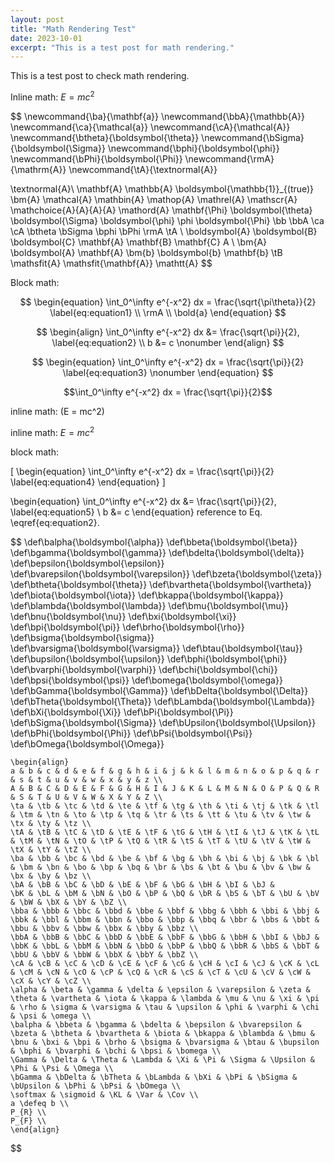 ```yaml
---
layout: post
title: "Math Rendering Test"
date: 2023-10-01
excerpt: "This is a test post for math rendering."
---
```

This is a test post to check math rendering.

Inline math: $E = mc^2$

$$
\newcommand{\ba}{\mathbf{a}}
\newcommand{\bbA}{\mathbb{A}}
\newcommand{\ca}{\mathcal{a}}
\newcommand{\cA}{\mathcal{A}}
\newcommand{\btheta}{\boldsymbol{\theta}}
\newcommand{\bSigma}{\boldsymbol{\Sigma}}
\newcommand{\bphi}{\boldsymbol{\phi}}
\newcommand{\bPhi}{\boldsymbol{\Phi}}
\newcommand{\rmA}{\mathrm{A}}
\newcommand{\tA}{\textnormal{A}}

\textnormal{A}\\
\mathbf{A}
\mathbb{A}
\boldsymbol{\mathbb{1}}_{(true)}
\bm{A}
\mathcal{A}
\mathbin{A}
\mathop{A}
\mathrel{A}
\mathscr{A}
\mathchoice{A}{A}{A}{A}
\mathord{A}
\mathbf{\Phi}
\boldsymbol{\theta}
\boldsymbol{\Sigma}
\boldsymbol{\phi}
\phi
\boldsymbol{\Phi}
\bb 
\bbA
\ca 
\cA
\btheta 
\bSigma
\bphi
\bPhi
\rmA
\tA \\
\boldsymbol{A}
\boldsymbol{B}
\boldsymbol{C}
\mathbf{A}
\mathbf{B}
\mathbf{C}
A \\
\bm{A}
\boldsymbol{A}
\mathbf{A}
\bm{b}
\boldsymbol{b}
\mathbf{b}
\tB
\mathsfit{A}
\mathsfit{\mathbf{A}}
\mathtt{A}
$$

Block math:

$$
\begin{equation}
    \int_0^\infty e^{-x^2} dx = \frac{\sqrt{\pi\theta}}{2} \label{eq:equation1} \\
    \rmA \\
    \bold{a}
\end{equation}
$$

$$
\begin{align}
    \int_0^\infty e^{-x^2} dx &= \frac{\sqrt{\pi}}{2}, \label{eq:equation2} \\
    b &= c \nonumber
\end{align}
$$

$$
\begin{equation}
    \int_0^\infty e^{-x^2} dx = \frac{\sqrt{\pi}}{2} \label{eq:equation3} \nonumber
\end{equation}
$$

```math
\int_0^\infty e^{-x^2} dx = \frac{\sqrt{\pi}}{2}
```

inline math: \(E = mc^2\)

inline math: $E = mc^2$

block math:

\[
\begin{equation}
    \int_0^\infty e^{-x^2} dx = \frac{\sqrt{\pi}}{2} \label{eq:equation4}
\end{equation}
\]

\begin{equation}
    \int_0^\infty e^{-x^2} dx &= \frac{\sqrt{\pi}}{2}, \label{eq:equation5} \\
    b &= c
\end{equation}
reference to Eq. \eqref{eq:equation2}.

$$
    \def\balpha{\boldsymbol{\alpha}}
    \def\bbeta{\boldsymbol{\beta}}
    \def\bgamma{\boldsymbol{\gamma}}
    \def\bdelta{\boldsymbol{\delta}}
    \def\bepsilon{\boldsymbol{\epsilon}}
    \def\bvarepsilon{\boldsymbol{\varepsilon}}
    \def\bzeta{\boldsymbol{\zeta}}
    \def\btheta{\boldsymbol{\theta}}
    \def\bvartheta{\boldsymbol{\vartheta}}
    \def\biota{\boldsymbol{\iota}}
    \def\bkappa{\boldsymbol{\kappa}}
    \def\blambda{\boldsymbol{\lambda}}
    \def\bmu{\boldsymbol{\mu}}
    \def\bnu{\boldsymbol{\nu}}
    \def\bxi{\boldsymbol{\xi}}
    \def\bpi{\boldsymbol{\pi}}
    \def\brho{\boldsymbol{\rho}}
    \def\bsigma{\boldsymbol{\sigma}}
    \def\bvarsigma{\boldsymbol{\varsigma}}
    \def\btau{\boldsymbol{\tau}}
    \def\bupsilon{\boldsymbol{\upsilon}}
    \def\bphi{\boldsymbol{\phi}}
    \def\bvarphi{\boldsymbol{\varphi}}
    \def\bchi{\boldsymbol{\chi}}
    \def\bpsi{\boldsymbol{\psi}}
    \def\bomega{\boldsymbol{\omega}}
    \def\bGamma{\boldsymbol{\Gamma}}
    \def\bDelta{\boldsymbol{\Delta}}
    \def\bTheta{\boldsymbol{\Theta}}
    \def\bLambda{\boldsymbol{\Lambda}}
    \def\bXi{\boldsymbol{\Xi}}
    \def\bPi{\boldsymbol{\Pi}}
    \def\bSigma{\boldsymbol{\Sigma}}
    \def\bUpsilon{\boldsymbol{\Upsilon}}
    \def\bPhi{\boldsymbol{\Phi}}
    \def\bPsi{\boldsymbol{\Psi}}
    \def\bOmega{\boldsymbol{\Omega}}

    
    \begin{align}
    a & b & c & d & e & f & g & h & i & j & k & l & m & n & o & p & q & r & s & t & u & v & w & x & y & z \\
    A & B & C & D & E & F & G & H & I & J & K & L & M & N & O & P & Q & R & S & T & U & V & W & X & Y & Z \\
    \ta & \tb & \tc & \td & \te & \tf & \tg & \th & \ti & \tj & \tk & \tl & \tm & \tn & \to & \tp & \tq & \tr & \ts & \tt & \tu & \tv & \tw & \tx & \ty & \tz \\
    \tA & \tB & \tC & \tD & \tE & \tF & \tG & \tH & \tI & \tJ & \tK & \tL & \tM & \tN & \tO & \tP & \tQ & \tR & \tS & \tT & \tU & \tV & \tW & \tX & \tY & \tZ \\
    \ba & \bb & \bc & \bd & \be & \bf & \bg & \bh & \bi & \bj & \bk & \bl & \bm & \bn & \bo & \bp & \bq & \br & \bs & \bt & \bu & \bv & \bw & \bx & \by & \bz \\
    \bA & \bB & \bC & \bD & \bE & \bF & \bG & \bH & \bI & \bJ &
    \bK & \bL & \bM & \bN & \bO & \bP & \bQ & \bR & \bS & \bT & \bU & \bV & \bW & \bX & \bY & \bZ \\
    \bba & \bbb & \bbc & \bbd & \bbe & \bbf & \bbg & \bbh & \bbi & \bbj & \bbk & \bbl & \bbm & \bbn & \bbo & \bbp & \bbq & \bbr & \bbs & \bbt & \bbu & \bbv & \bbw & \bbx & \bby & \bbz \\
    \bbA & \bbB & \bbC & \bbD & \bbE & \bbF & \bbG & \bbH & \bbI & \bbJ & \bbK & \bbL & \bbM & \bbN & \bbO & \bbP & \bbQ & \bbR & \bbS & \bbT & \bbU & \bbV & \bbW & \bbX & \bbY & \bbZ \\
    \cA & \cB & \cC & \cD & \cE & \cF & \cG & \cH & \cI & \cJ & \cK & \cL & \cM & \cN & \cO & \cP & \cQ & \cR & \cS & \cT & \cU & \cV & \cW & \cX & \cY & \cZ \\
    \alpha & \beta & \gamma & \delta & \epsilon & \varepsilon & \zeta & \theta & \vartheta & \iota & \kappa & \lambda & \mu & \nu & \xi & \pi & \rho & \sigma & \varsigma & \tau & \upsilon & \phi & \varphi & \chi & \psi & \omega \\
    \balpha & \bbeta & \bgamma & \bdelta & \bepsilon & \bvarepsilon & \bzeta & \btheta & \bvartheta & \biota & \bkappa & \blambda & \bmu & \bnu & \bxi & \bpi & \brho & \bsigma & \bvarsigma & \btau & \bupsilon & \bphi & \bvarphi & \bchi & \bpsi & \bomega \\
    \Gamma & \Delta & \Theta & \Lambda & \Xi & \Pi & \Sigma & \Upsilon & \Phi & \Psi & \Omega \\
    \bGamma & \bDelta & \bTheta & \bLambda & \bXi & \bPi & \bSigma & \bUpsilon & \bPhi & \bPsi & \bOmega \\
    \softmax & \sigmoid & \KL & \Var & \Cov \\
    a \defeq b \\
    P_{R} \\
    P_{F} \\
    \end{align}
$$
